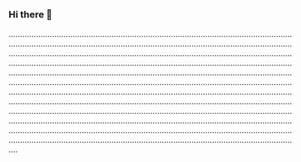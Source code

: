 ### Hi there 👋

....................................................................................................................................................................................................................................................................................................................................................................................................................................................................................................................................................................................................................................................................................................................................................................................................................................................................................................................................................................................................................................................................................................................................................................................................................................................................................................................................................................................................................................................................................................................................................